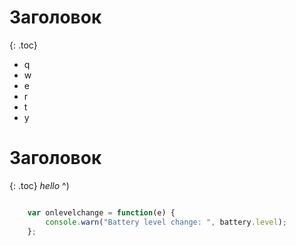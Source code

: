 ---
---

# Заголовок
{: .toc}

* q
* w
* e
* r
* t
* y

# Заголовок
{: .toc}
*hello* ^)

``` js

    var onlevelchange = function(e) {
        console.warn("Battery level change: ", battery.level);
    };

```
